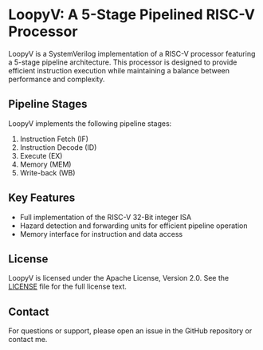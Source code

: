 # LoopyV: A 5-Stage Pipelined RISC-V Processor

LoopyV is a SystemVerilog implementation of a RISC-V processor featuring a 5-stage pipeline architecture. This processor is designed to provide efficient instruction execution while maintaining a balance between performance and complexity.

## Pipeline Stages
 LoopyV implements the following pipeline stages: 
 1. Instruction Fetch (IF)
 2. Instruction Decode (ID)
 3. Execute (EX)
 4. Memory (MEM)
 5. Write-back (WB)

## Key Features
- Full implementation of the RISC-V 32-Bit integer ISA
- Hazard detection and forwarding units for efficient pipeline operation
- Memory interface for instruction and data access


## License
LoopyV is licensed under the Apache License, Version 2.0. See the [LICENSE](LICENSE) file for the full license text.

## Contact
For questions or support, please open an issue in the GitHub repository or contact me.